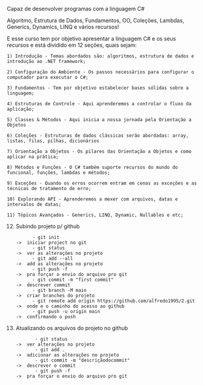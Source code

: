 Capaz de desenvolver programas com a linguagem C#

Algoritmo, Estrutura de Dados, Fundamentos, OO, Coleções, Lambdas, Generics, Dynamics, LINQ e vários recursos!

E esse curso tem por objetivo apresentar a linguagem C# e os seus recursos e está dividido em 12 seções, quais sejam:


    1) Introdução - Temas abordados são: algoritmos, estrutura de dados e introdução ao .NET framework; 

    2) Configuração do Ambiente - Os passos necessários para configurar o computador para executar o C#;

    3) Fundamentos - Tem por objetivo estabelecer bases sólidas sobre a linguagem;

    4) Estruturas de Controle - Aqui aprenderemos a controlar o fluxo da aplicação;

    5) Classes & Métodos - Aqui inicia a nossa jornada pela Orientação a Objetos

    6) Coleções - Estruturas de dados clássicas serão abordadas: array, listas, filas, pilhas, dicionários

    7) Orientação a Objetos - Os pilares das Orientação a Objetos e como aplicar na prática;

    8) Métodos e Funções - O C# também suporte recursos do mundo do funcional, funções, lambdas e métodos;
    
    9) Exceções - Quando os erros ocorrem entram em cenas as exceções e as técnicas de tratamento de erro;

    10) Explorando API - Aprenderemos a mexer com arquivos, datas e intervalos de datas;

    11) Tópicos Avançados - Generics, LINQ, Dynamic, Nullables e etc;
      

12) Subindo projeto p/ github

              - git init                                                     ->  iniciar project no git
              - git status                                                   ->  ver as alterações no projeto
              - git add --all                                                ->  add as alterações no projeto                                         
              - git push -f                                                  ->  pra forçar o envio do arquivo pro git
              - git commit -m "first commit"                                 ->  descrever commit
              - git branch -M main                                           ->  criar branches do projeto
              - git remote add origin https://github.com/alfredo1995/2.git   ->  onde e o caminho do acesso ao github
              - git push -u origin main                                      ->  confirmando o push



2) Atualizando os arquivos do projeto no github

              - git status                                                   ->  ver alterações no projeto
              - git add .                                                    ->  adicionar as alterações no projeto
              - git commit -m "descriçãodocommit"                            ->  descrever o commit
              - git push -f                                                  ->  pra forçar o envio do arquivo pro git 
